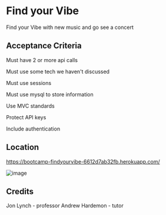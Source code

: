 # Find your Vibe
Find your Vibe with new music and go see a concert

## Acceptance Criteria

Must have 2 or more api calls

Must use some tech we haven't discussed

Must use sessions

Must use mysql to store information

Use MVC standards

Protect API keys

Include authentication

## Location

https://bootcamp-findyourvibe-6612d7ab32fb.herokuapp.com/

![image](https://github.com/wiph2004/GroupProject02/assets/149805523/b91f989c-09f3-4e35-8b49-fc3b1b9cfb9a)


## Credits
Jon Lynch - professor
Andrew Hardemon - tutor
